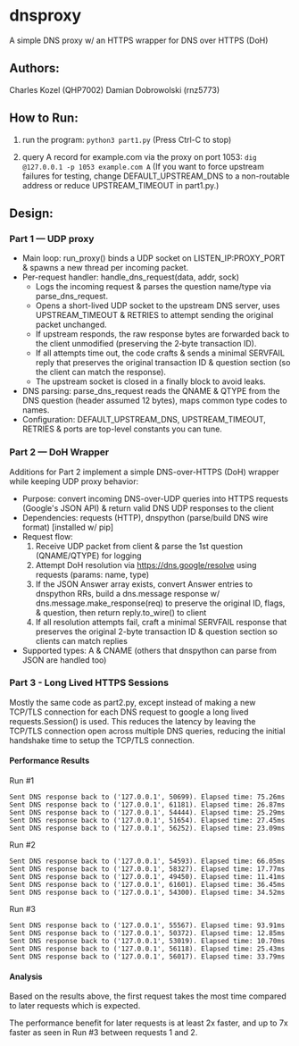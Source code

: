 # dnsproxy
A simple DNS proxy w/ an HTTPS wrapper for DNS over HTTPS (DoH)

## Authors: 
Charles Kozel (QHP7002)
Damian Dobrowolski (rnz5773)

## How to Run:
1. run the program: `python3 part1.py`
(Press Ctrl-C to stop)

2. query A record for example.com via the proxy on port 1053: `dig @127.0.0.1 -p 1053 example.com A`
(If you want to force upstream failures for testing, change DEFAULT_UPSTREAM_DNS to a non-routable address or reduce UPSTREAM_TIMEOUT in part1.py.)

## Design:
### Part 1 — UDP proxy
* Main loop: run_proxy() binds a UDP socket on LISTEN_IP:PROXY_PORT & spawns a new thread per incoming packet.
* Per-request handler: handle_dns_request(data, addr, sock)
    * Logs the incoming request & parses the question name/type via parse_dns_request.
    * Opens a short-lived UDP socket to the upstream DNS server, uses UPSTREAM_TIMEOUT & RETRIES to attempt sending the original packet unchanged.
    * If upstream responds, the raw response bytes are forwarded back to the client unmodified (preserving the 2‑byte transaction ID).
    * If all attempts time out, the code crafts & sends a minimal SERVFAIL reply that preserves the original transaction ID & question section (so the client can match the response).
    * The upstream socket is closed in a finally block to avoid leaks.
* DNS parsing: parse_dns_request reads the QNAME & QTYPE from the DNS question (header assumed 12 bytes), maps common type codes to names.
* Configuration: DEFAULT_UPSTREAM_DNS, UPSTREAM_TIMEOUT, RETRIES & ports are top-level constants you can tune.

### Part 2 — DoH Wrapper
Additions for Part 2 implement a simple DNS-over-HTTPS (DoH) wrapper while keeping UDP proxy behavior:

- Purpose: convert incoming DNS-over-UDP queries into HTTPS requests (Google's JSON API) & return valid DNS UDP responses to the client
- Dependencies: requests (HTTP), dnspython (parse/build DNS wire format) [installed w/ pip]
- Request flow:
  1. Receive UDP packet from client & parse the 1st question (QNAME/QTYPE) for logging
  2. Attempt DoH resolution via https://dns.google/resolve using requests (params: name, type)
  3. If the JSON Answer array exists, convert Answer entries to dnspython RRs, build a dns.message response w/ dns.message.make_response(req) to preserve the original ID, flags, & question, then return reply.to_wire() to client
  4. If all resolution attempts fail, craft a minimal SERVFAIL response that preserves the original 2-byte transaction ID & question section so clients can match replies
- Supported types: A & CNAME (others that dnspython can parse from JSON are handled too)

### Part 3 - Long Lived HTTPS Sessions
Mostly the same code as part2.py, except instead of making a new TCP/TLS connection for each DNS request to google a long lived requests.Session() is used. This reduces the latency by leaving the TCP/TLS connection open across multiple DNS queries, reducing the initial handshake time to setup the TCP/TLS connection. 

#### Performance Results
Run #1
```
Sent DNS response back to ('127.0.0.1', 50699). Elapsed time: 75.26ms
Sent DNS response back to ('127.0.0.1', 61181). Elapsed time: 26.87ms
Sent DNS response back to ('127.0.0.1', 54444). Elapsed time: 25.29ms
Sent DNS response back to ('127.0.0.1', 51654). Elapsed time: 27.45ms
Sent DNS response back to ('127.0.0.1', 56252). Elapsed time: 23.09ms
```

Run #2
```
Sent DNS response back to ('127.0.0.1', 54593). Elapsed time: 66.05ms
Sent DNS response back to ('127.0.0.1', 58327). Elapsed time: 17.77ms
Sent DNS response back to ('127.0.0.1', 49450). Elapsed time: 11.41ms
Sent DNS response back to ('127.0.0.1', 61601). Elapsed time: 36.45ms
Sent DNS response back to ('127.0.0.1', 54300). Elapsed time: 34.52ms
```

Run #3
```
Sent DNS response back to ('127.0.0.1', 55567). Elapsed time: 93.91ms
Sent DNS response back to ('127.0.0.1', 50372). Elapsed time: 12.85ms
Sent DNS response back to ('127.0.0.1', 53019). Elapsed time: 10.70ms
Sent DNS response back to ('127.0.0.1', 56118). Elapsed time: 25.43ms
Sent DNS response back to ('127.0.0.1', 56017). Elapsed time: 33.79ms
```

#### Analysis
Based on the results above, the first request takes the most time compared to later requests which is expected. 

The performance benefit for later requests is at least 2x faster, and up to 7x faster as seen in Run #3 between requests 1 and 2. 
